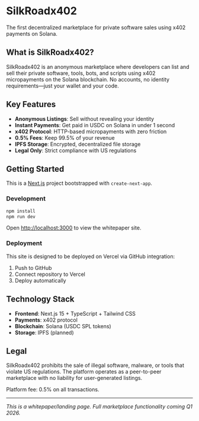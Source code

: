 # SilkRoadx402

The first decentralized marketplace for private software sales using x402 payments on Solana.

## What is SilkRoadx402?

SilkRoadx402 is an anonymous marketplace where developers can list and sell their private software, tools, bots, and scripts using x402 micropayments on the Solana blockchain. No accounts, no identity requirements—just your wallet and your code.

## Key Features

- **Anonymous Listings**: Sell without revealing your identity
- **Instant Payments**: Get paid in USDC on Solana in under 1 second
- **x402 Protocol**: HTTP-based micropayments with zero friction
- **0.5% Fees**: Keep 99.5% of your revenue
- **IPFS Storage**: Encrypted, decentralized file storage
- **Legal Only**: Strict compliance with US regulations

## Getting Started

This is a [Next.js](https://nextjs.org) project bootstrapped with `create-next-app`.

### Development

```bash
npm install
npm run dev
```

Open [http://localhost:3000](http://localhost:3000) to view the whitepaper site.

### Deployment

This site is designed to be deployed on Vercel via GitHub integration:

1. Push to GitHub
2. Connect repository to Vercel
3. Deploy automatically

## Technology Stack

- **Frontend**: Next.js 15 + TypeScript + Tailwind CSS
- **Payments**: x402 protocol
- **Blockchain**: Solana (USDC SPL tokens)
- **Storage**: IPFS (planned)

## Legal

SilkRoadx402 prohibits the sale of illegal software, malware, or tools that violate US regulations. The platform operates as a peer-to-peer marketplace with no liability for user-generated listings.

Platform fee: 0.5% on all transactions.

---

*This is a whitepaper/landing page. Full marketplace functionality coming Q1 2026.*

